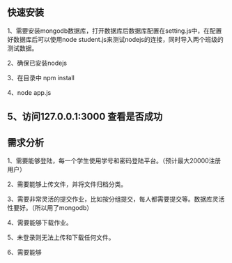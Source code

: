 ## 快速安装
1、需要安装mongodb数据库，打开数据库后数据库配置在setting.js中，在配置好数据库后可以使用node student.js来测试nodejs的连接，同时导入两个班级的测试数据。

2、确保已安装nodejs

3、在目录中 npm install

4、node app.js

5、访问127.0.0.1:3000 查看是否成功
 ---
## 需求分析
1、需要能够登陆，每一个学生使用学号和密码登陆平台。（预计最大20000注册用户）

2、需要能够上传文件，并将文件归档分类。

3、需要非常灵活的提交作业，比如按分组提交，每人都需要提交等。数据库灵活性要好。（所以用了mongodb）

4、需要能够下载作业。

5、未登录则无法上传和下载任何文件。

6、需要能够